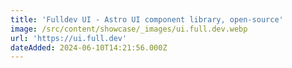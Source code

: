 ```yaml
---
title: 'Fulldev UI - Astro UI component library, open-source'
image: /src/content/showcase/_images/ui.full.dev.webp
url: 'https://ui.full.dev'
dateAdded: 2024-06-10T14:21:56.000Z
---
```


